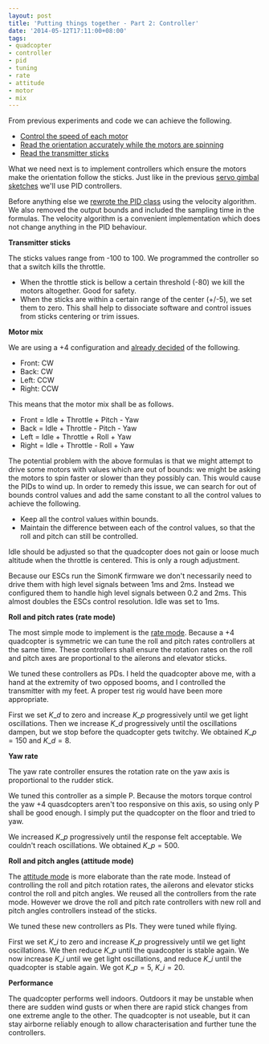 ```yaml
---
layout: post
title: 'Putting things together - Part 2: Controller'
date: '2014-05-12T17:11:00+08:00'
tags:
- quadcopter
- controller
- pid
- tuning
- rate
- attitude
- motor
- mix
---
```

From previous experiments and code we can achieve the following.

- [Control the speed of each motor](https://robokitchen.tumblr.com/post/84759084465/490hz-esc-control)
- [Read the orientation accurately while the motors are spinning](https://robokitchen.tumblr.com/post/83673830666/putting-things-together-part-1-imu)
- [Read the transmitter sticks](https://robokitchen.tumblr.com/post/72492489551/decoding-a-ppm-sum-signal)

What we need next is to implement controllers which ensure the motors make the orientation follow the sticks. Just like in the previous [servo gimbal sketches](https://robokitchen.tumblr.com/post/70087874691/servo-gimbal-control) we'll use PID controllers.

Before anything else we [rewrote the PID class](https://github.com/marcv81/quadcopter/commit/f435ba1c162bf051f12005277b851002b1ee06f4) using the velocity algorithm. We also removed the output bounds and included the sampling time in the formulas. The velocity algorithm is a convenient implementation which does not change anything in the PID behaviour.

**Transmitter sticks**

The sticks values range from -100 to 100. We programmed the controller so that a switch kills the throttle.

- When the throttle stick is bellow a certain threshold (-80) we kill the motors altogether. Good for safety.
- When the sticks are within a certain range of the center (+/-5), we set them to zero. This shall help to dissociate software and control issues from sticks centering or trim issues.

**Motor mix**

We are using a +4 configuration and [already decided](https://robokitchen.tumblr.com/post/78482282412/flight-controller) of the following.

- Front: CW
- Back: CW
- Left: CCW
- Right: CCW

This means that the motor mix shall be as follows.

- Front = Idle + Throttle + Pitch - Yaw
- Back = Idle + Throttle - Pitch - Yaw
- Left = Idle + Throttle + Roll + Yaw
- Right = Idle + Throttle - Roll + Yaw

The potential problem with the above formulas is that we might attempt to drive some motors with values which are out of bounds: we might be asking the motors to spin faster or slower than they possibly can. This would cause the PIDs to wind up. In order to remedy this issue, we can search for out of bounds control values and add the same constant to all the control values to achieve the following.

- Keep all the control values within bounds.
- Maintain the difference between each of the control values, so that the roll and pitch can still be controlled.

Idle should be adjusted so that the quadcopter does not gain or loose much altitude when the throttle is centered. This is only a rough adjustment.

Because our ESCs run the SimonK firmware we don't necessarily need to drive them with high level signals between 1ms and 2ms. Instead we configured them to handle high level signals between 0.2 and 2ms. This almost doubles the ESCs control resolution. Idle was set to 1ms.

**Roll and pitch rates (rate mode)**

The most simple mode to implement is the [rate mode](https://github.com/marcv81/quadcopter/commit/b33cf043b2c671b4113e2edc304edb97fdb98be7). Because a +4 quadcopter is symmetric we can tune the roll and pitch rates controllers at the same time. These controllers shall ensure the rotation rates on the roll and pitch axes are proportional to the ailerons and elevator sticks.

We tuned these controllers as PDs. I held the quadcopter above me, with a hand at the extremity of two opposed booms, and I controlled the transmitter with my feet. A proper test rig would have been more appropriate.

First we set $K\_d$ to zero and increase $K\_p$ progressively until we get light oscillations. Then we increase $K\_d$ progressively until the oscillations dampen, but we stop before the quadcopter gets twitchy. We obtained $K\_p = 150$ and $K\_d = 8$.

**Yaw rate**

The yaw rate controller ensures the rotation rate on the yaw axis is proportional to the rudder stick.

We tuned this controller as a simple P. Because the motors torque control the yaw +4 quasdcopters aren't too responsive on this axis, so using only P shall be good enough. I simply put the quadcopter on the floor and tried to yaw.

We increased $K\_p$ progressively until the response felt acceptable. We couldn't reach oscillations. We obtained $K\_p = 500$.

**Roll and pitch angles (attitude mode)**

The [attitude mode](https://github.com/marcv81/quadcopter/commit/592156a8373c5254e0757b7ae110d22cd292f824) is more elaborate than the rate mode. Instead of controlling the roll and pitch rotation rates, the ailerons and elevator sticks control the roll and pitch angles. We reused all the controllers from the rate mode. However we drove the roll and pitch rate controllers with new roll and pitch angles controllers instead of the sticks.

We tuned these new controllers as PIs. They were tuned while flying.

First we set $K\_i$ to zero and increase $K\_p$ progressively until we get light oscillations. We then reduce $K\_p$ until the quadcopter is stable again. We now increase $K\_i$ until we get light oscillations, and reduce $K\_i$ until the quadcopter is stable again. We got $K\_p = 5$, $K\_i = 20$.

**Performance**

The quadcopter performs well indoors. Outdoors it may be unstable when there are sudden wind gusts or when there are rapid stick changes from one extreme angle to the other. The quadcopter is not useable, but it can stay airborne reliably enough to allow characterisation and further tune the controllers.
